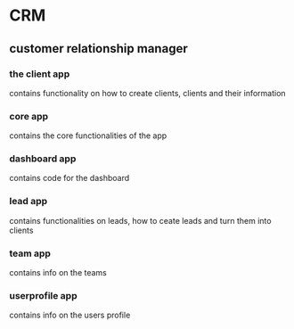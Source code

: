 # CRM
## customer relationship manager 

### the client app
contains functionality on how to create clients, clients and their information
### core app
contains the core functionalities of the app
### dashboard app
contains code for the dashboard
### lead app
contains functionalities on leads, how to ceate leads and turn them into clients
### team app
contains info on the teams
### userprofile app
contains info on the users profile


